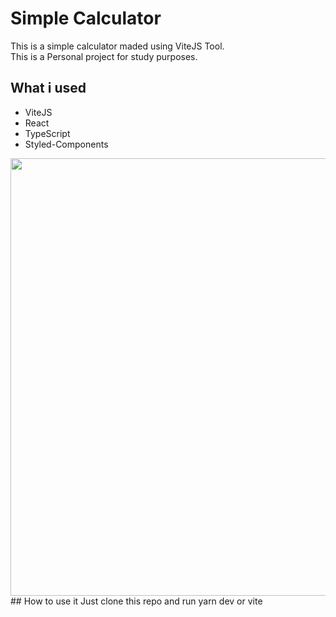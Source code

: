 # Simple Calculator

This is a simple calculator maded using ViteJS Tool.    
This is a Personal project for study purposes.

## What i used
  - ViteJS
  - React
  - TypeScript
  - Styled-Components

  <div align='center'>
      <img src='https://user-images.githubusercontent.com/57725998/159096377-ea281d16-1bbc-4605-8d76-87b8fd25f69d.png' width='700' />
  </div>
 ## How to use it  
 Just clone this repo and run yarn dev or vite
 

